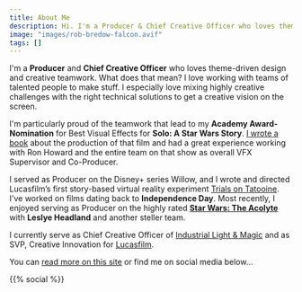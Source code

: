 ```yaml
---
title: About Me
description: Hi. I'm a Producer & Chief Creative Officer who loves theme-driven design and creative teamwork.
image: "images/rob-bredow-falcon.avif"
tags: []
---
```


I'm a **Producer** and **Chief Creative Officer** who loves theme-driven design and creative teamwork. What does that mean? I love working with teams of talented people to make stuff. I especially love mixing highly creative challenges with the right technical solutions to get a creative vision on the screen. 

I'm particularly proud of the teamwork that lead to my **Academy Award-Nomination** for Best Visual Effects for **Solo: A Star Wars Story**. [I wrote a book](/2019/04/making-solo-a-star-wars-story/) about the production of that film and had a great experience working with Ron Howard and the entire team on that show as overall VFX Supervisor and Co-Producer. 

I served as Producer on the Disney+ series Willow, and I wrote and directed Lucasfilm’s first story-based virtual reality experiment [Trials on Tatooine](/2016/03/trials-on-tatooine/). I've worked on films dating back to **Independence Day**. Most recently, I enjoyed serving as Producer on the highly rated [**Star Wars: The Acolyte**](/2024/06/the-acolyte-s1-first-reviews/) with **Leslye Headland** and another steller team.

I currently serve as Chief Creative Officer of [Industrial Light & Magic](https://ilm.com/) and as SVP, Creative Innovation for [Lucasfilm](https://lucsfilm.com/).

You can [read more on this site](/) or find me on social media below...

{{% social %}}